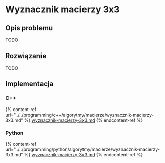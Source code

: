 # Wyznacznik macierzy 3x3

## Opis problemu

TODO

## Rozwiązanie

TODO

## Implementacja

### C++

{% content-ref url="../../programming/c++/algorytmy/macierze/wyznacznik-macierzy-3x3.md" %}
[wyznacznik-macierzy-3x3.md](../../programming/c++/algorytmy/macierze/wyznacznik-macierzy-3x3.md)
{% endcontent-ref %}

### Python

{% content-ref url="../../programming/python/algorytmy/macierze/wyznacznik-macierzy-3x3.md" %}
[wyznacznik-macierzy-3x3.md](../../programming/python/algorytmy/macierze/wyznacznik-macierzy-3x3.md)
{% endcontent-ref %}
